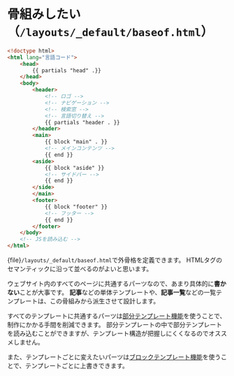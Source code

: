 # 骨組みしたい（``/layouts/_default/baseof.html``）

```html
<!doctype html>
<html lang="言語コード">
    <head>
        {{ partials "head" .}}
    </head>
    <body>
        <header>
            <!-- ロゴ -->
            <!-- ナビゲーション -->
            <!-- 検索窓 -->
            <!-- 言語切り替え -->
            {{ partials "header . }}
        </header>
        <main>
            {{ block "main" . }}
            <!-- メインコンテンツ -->
            {{ end }}
        <aside>
            {{ block "aside" }}
            <!-- サイドバー -->
            {{ end }}
        </side>
        </main>
        <footer>
            {{ block "footer" }}
            <!-- フッター -->
            {{ end }}
        </footer>
    </body>
    <!-- JSを読み込む -->
</html>
```

{file}`/layouts/_default/baseof.html`で外骨格を定義できます。
HTMLタグのセマンティックに沿って並べるのがよいと思います。

ウェブサイト内のすべてのページに共通するパーツなので、あまり具体的に**書かない**ことが大事です。
**記事**などの単体テンプレートや、**記事一覧**などの一覧テンプレートは、この骨組みから派生させて設計します。

すべてのテンプレートに共通するパーツは[部分テンプレート機能](https://gohugo.io/templates/partials/)を使うことで、制作にかかる手間を削減できます。
部分テンプレートの中で部分テンプレートを読み込むことができますが、テンプレート構造が把握しにくくなるのでオススメしません。

また、テンプレートごとに変えたいパーツは[ブロックテンプレート機能](https://gohugo.io/templates/base/)を使うことで、テンプレートごとに上書きできます。
